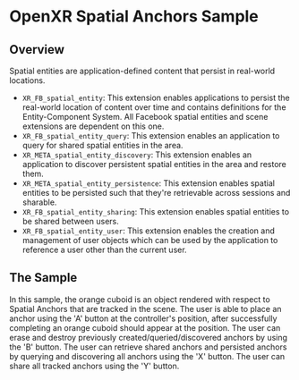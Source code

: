 # OpenXR Spatial Anchors Sample

## Overview
Spatial entities are application-defined content that persist in real-world locations.

* `XR_FB_spatial_entity`: This extension enables applications to persist the real-world location of content over time and contains definitions for the Entity-Component System. All Facebook spatial entities and scene extensions are dependent on this one.
* `XR_FB_spatial_entity_query`: This extension enables an application to query for shared spatial entities in the area.
* `XR_META_spatial_entity_discovery`: This extension enables an application to discover persistent spatial entities in the area and restore them.
* `XR_META_spatial_entity_persistence`: This extension enables spatial entities to be persisted such that they're retrievable across sessions and sharable.
* `XR_FB_spatial_entity_sharing`: This extension enables spatial entities to be shared between users.
* `XR_FB_spatial_entity_user`: This extension enables the creation and management of user objects which can be used by the application to reference a user other than the current user.

## The Sample
In this sample, the orange cuboid is an object rendered with respect to Spatial Anchors that are tracked in the scene. The user is able to place an anchor using the 'A' button at the controller's position, after successfully completing an orange cuboid should appear at the position. The user can erase and destroy previously created/queried/discovered anchors by using the 'B' button. The user can retrieve shared anchors and persisted anchors by querying and discovering all anchors using the 'X' button. The user can share all tracked anchors using the 'Y' button.
